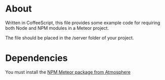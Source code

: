 About
=====

Written in CoffeeScript, this file provides some example code for requiring both Node and NPM modules in a Meteor project.

The file should be placed in the /server folder of your project.

Dependencies
============

You must install the [NPM Meteor package from Atmosphere](https://atmosphere.meteor.com/package/npm)
